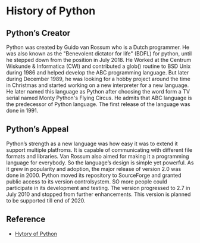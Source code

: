 # History of Python

## Python’s Creator
Python was created by Guido van Rossum who is a Dutch programmer. He was also known as the "Benevolent dictator for life" (BDFL) for python, until he stepped down from the position in July 2018. He Worked at the Centrum Wiskunde & Informatica (CWI) and contributed a glob() routine to BSD Unix during 1986 and helped develop the ABC programming language. But later during December 1989, he was looking for a hobby project around the time in Christmas and started working on a new interpreter for a new language. He later named this language as Python after choosing the word form a TV serial named Monty Python's Flying Circus. He admits that ABC language is the predecessor of Python language. The first release of the language was done in 1991.

## Python’s Appeal
Python’s strength as a new language was how easy it was to extend it support multiple platfroms. It is capable of communicating with different file formats and libraries. Van Rossum also aimed for making it a programming language for everybody. So the language’s design is simple yet powerful. As it grew in popularity and adoption, the major release of version 2.0 was done in 2000. Python moved its repository to SourceForge and granted public access to its version controlsystem. SO more people could participate in its development and testing. The version progressed to 2.7 in July 2010 and stopped from further enhancements. This version is planned to be supported till end of 2020.


## Reference
- [Hytory of Python](https://www.tutorialspoint.com/history-of-python)
